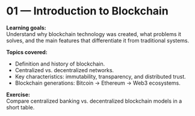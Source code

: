 # 01 — Introduction to Blockchain

**Learning goals:**  
Understand why blockchain technology was created, what problems it solves, and the main features that differentiate it from traditional systems.

**Topics covered:**  
- Definition and history of blockchain.  
- Centralized vs. decentralized networks.  
- Key characteristics: immutability, transparency, and distributed trust.  
- Blockchain generations: Bitcoin → Ethereum → Web3 ecosystems.

**Exercise:**  
Compare centralized banking vs. decentralized blockchain models in a short table.
